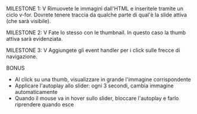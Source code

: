 MILESTONE 1: V
Rimuovete le immagini dall'HTML e inseritele tramite un ciclo v-for.
Dovrete tenere traccia da qualche parte di qual'è la slide attiva (che sarà visibile).

MILESTONE 2: V
Fate lo stesso con le thumbnail. In questo caso la thumb attiva sarà evidenziata.

MILESTONE 3: V
Aggiungete gli event handler per i click sulle frecce di navigazione.

BONUS
- Al click su una thumb, visualizzare in grande l'immagine corrispondente
- Applicare l'autoplay allo slider: ogni 3 secondi, cambia immagine automaticamente
- Quando il mouse va in hover sullo slider, bloccare l'autoplay e farlo riprendere quando esce
